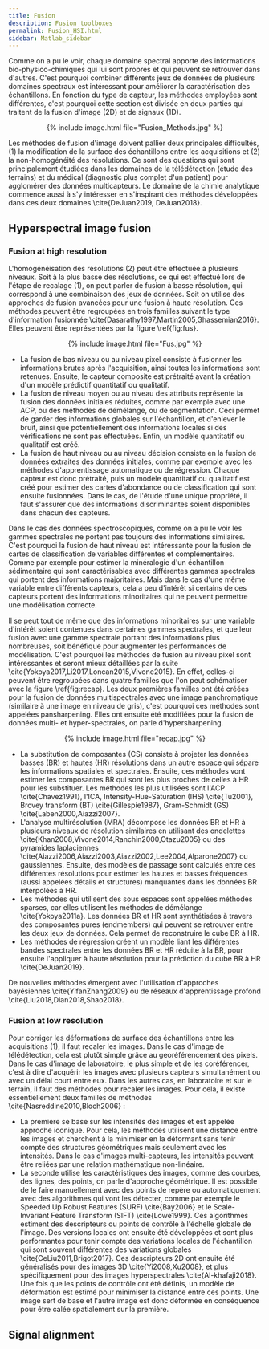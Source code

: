 ```yaml
---
title: Fusion
description: Fusion toolboxes
permalink: Fusion_HSI.html
sidebar: Matlab_sidebar
---
```


Comme on a pu le voir, chaque domaine spectral apporte des informations bio-physico-chimiques qui lui sont propres et qui peuvent se retrouver dans d'autres. C'est pourquoi combiner différents jeux de données de plusieurs domaines spectraux est intéressant pour améliorer la caractérisation des échantillons. En fonction du type de capteur, les méthodes employées sont différentes, c'est pourquoi cette section est divisée en deux parties qui traitent de la fusion d'image (2D) et de signaux (1D).

<center>
{% include image.html file="Fusion_Methods.jpg" %}
</center>
		
Les méthodes de fusion d'image doivent pallier deux principales difficultés, (1) la modification de la surface des échantillons entre les acquisitions et (2) la non-homogénéité des résolutions. Ce sont des questions qui sont principalement étudiées dans les domaines de la télédétection (étude des terrains) et du médical (diagnostic plus complet d'un patient) pour agglomérer des données multicapteurs. Le domaine de la chimie analytique commence aussi à s'y intéresser en s'inspirant des méthodes développées dans ces deux domaines \cite{DeJuan2019, DeJuan2018}. 

## Hyperspectral image fusion

### Fusion at high resolution

L'homogénéisation des résolutions (2) peut être effectuée à plusieurs niveaux. Soit à la plus basse des résolutions, ce qui est effectué lors de l'étape de recalage (1), on peut parler de fusion à basse résolution, qui correspond à une combinaison des jeux de données. Soit on utilise des approches de fusion avancées pour une fusion à haute résolution. Ces méthodes peuvent être regroupées en trois familles suivant le type d'information fusionnée \cite{Dasarathy1997,Martin2005,Ghassemian2016}. Elles peuvent être représentées par la figure \ref{fig:fus}.

<center>
{% include image.html file="Fus.jpg" %}
</center>

<ul>
<li> La fusion de bas niveau ou au niveau pixel consiste à fusionner les informations brutes après l'acquisition, ainsi toutes les informations sont retenues. Ensuite, le capteur composite est prétraité avant la création d'un modèle prédictif quantitatif ou qualitatif. </li>
<li>  La fusion de niveau moyen ou au niveau des attributs représente la fusion des données initiales réduites, comme par exemple avec une ACP, ou des méthodes de démélange, ou de segmentation. Ceci permet de garder des informations globales sur l'échantillon, et d'enlever le bruit, ainsi que potentiellement des informations locales si des vérifications ne sont pas effectuées. Enfin, un modèle quantitatif ou qualitatif est créé.  </li>
<li>  La fusion de haut niveau ou au niveau décision consiste en la fusion de données extraites des données initiales, comme par exemple avec les méthodes d'apprentissage automatique ou de régression. Chaque capteur est donc prétraité, puis un modèle quantitatif ou qualitatif est créé pour estimer des cartes d'abondance ou de classification qui sont ensuite fusionnées. Dans le cas, de l'étude d'une unique propriété, il faut s'assurer que des informations discriminantes soient disponibles dans chacun des capteurs.  </li>
</ul>

Dans le cas des données spectroscopiques, comme on a pu le voir les gammes spectrales ne portent pas toujours des informations similaires. C'est pourquoi la fusion de haut niveau est intéressante pour la fusion de cartes de classification de variables différentes et complémentaires. Comme par exemple pour estimer la minéralogie d'un échantillon sédimentaire qui sont caractérisables avec différentes gammes spectrales qui portent des informations majoritaires. Mais dans le cas d'une même variable entre différents capteurs, cela a peu d'intérêt si certains de ces capteurs portent des informations minoritaires qui ne peuvent permettre une modélisation correcte. 

Il se peut tout de même que des informations minoritaires sur une variable d'intérêt soient contenues dans certaines gammes spectrales, et que leur fusion avec une gamme spectrale portant des informations plus nombreuses, soit bénéfique pour augmenter les performances de modélisation. C'est pourquoi les méthodes de fusion au niveau pixel sont intéressantes et seront mieux détaillées par la suite \cite{Yokoya2017,Li2017,Loncan2015,Vivone2015}. En effet, celles-ci peuvent être regroupées dans quatre familles que l'on peut schématiser avec la figure \ref{fig:recap}. Les deux premières familles ont été créées pour la fusion de données multispectrales avec une image panchromatique (similaire à une image en niveau de gris), c'est pourquoi ces méthodes sont appelées pansharpening. Elles ont ensuite été modifiées pour la fusion de données multi- et hyper-spectrales, on parle d'hypersharpening.

<center>
{% include image.html file="recap.jpg" %}
</center>

<ul>
<li> La substitution de composantes (CS) consiste à projeter les données basses (BR) et hautes (HR) résolutions dans un autre espace qui sépare les informations spatiales et spectrales.  Ensuite, ces méthodes vont estimer les composantes BR qui sont les plus proches de celles à HR pour les substituer. Les méthodes les plus utilisées sont l'ACP \cite{Chavez1991}, l'ICA, Intensity-Hue-Saturation (IHS) \cite{Tu2001}, Brovey transform (BT) \cite{Gillespie1987}, Gram-Schmidt (GS) \cite{Laben2000,Aiazzi2007}. </li>
<li>  L'analyse multirésolution (MRA) décompose les données BR et HR à plusieurs niveaux de résolution similaires en utilisant des ondelettes \cite{Khan2008,Vivone2014,Ranchin2000,Otazu2005} ou des pyramides laplaciennes \cite{Aiazzi2006,Aiazzi2003,Aiazzi2002,Lee2004,Alparone2007} ou gaussiennes. Ensuite, des modèles de passage sont calculés entre ces différentes résolutions pour estimer les hautes et basses fréquences (aussi appelées détails et structures) manquantes dans les données BR interpolées à HR.  </li>
<li>  Les méthodes qui utilisent des sous espaces sont appelées méthodes sparses, car elles utilisent les méthodes de démélange \cite{Yokoya2011a}. Les données BR et HR sont synthétisées à travers des composantes pures (endmembers) qui peuvent se retrouver entre les deux jeux de données. Cela permet de reconstruire le cube BR à HR.  </li>
<li>  Les méthodes de régression créent un modèle liant les différentes bandes spectrales entre les données BR et HR réduite à la BR, pour ensuite l'appliquer à haute résolution pour la prédiction du cube BR à HR \cite{DeJuan2019}. </li>
</ul>

De nouvelles méthodes émergent avec l'utilisation d'approches bayésiennes \cite{YifanZhang2009} ou de réseaux d'apprentissage profond \cite{Liu2018,Dian2018,Shao2018}.

### Fusion at low resolution

Pour corriger les déformations de surface des échantillons entre les acquisitions (1), il faut recaler les images. Dans le cas d'image de télédétection, cela est plutôt simple grâce au georéférencement des pixels. Dans le cas d'image de laboratoire, le plus simple et de les coréférencer, c'est à dire d'acquérir les images avec plusieurs capteurs simultanément ou avec un délai court entre eux. Dans les autres cas, en laboratoire et sur le terrain, il faut des méthodes pour recaler les images. Pour cela, il existe essentiellement deux familles de méthodes \cite{Nasreddine2010,Bloch2006} :

<ul>
<li> La première se base sur les intensités des images et est appelée approche iconique. Pour cela, les méthodes utilisent une distance entre les images et cherchent à la minimiser en la déformant sans tenir compte des structures géométriques mais seulement avec les intensités. Dans le cas d'images multi-capteurs, les intensités peuvent être reliées par une relation mathématique non-linéaire. </li>
<li> La seconde utilise les caractéristiques des images, comme des courbes, des lignes, des points, on parle d'approche géométrique. Il est possible de le faire manuellement avec des points de repère ou automatiquement avec des algorithmes qui vont les détecter, comme par exemple le Speeded Up Robust Features (SURF) \cite{Bay2006} et le Scale-Invariant Feature Transform (SIFT) \cite{Lowe1999}. Ces algorithmes estiment des descripteurs ou points de contrôle à l'échelle globale de l'image. Des versions locales ont ensuite été développées et sont plus performantes pour tenir compte des variations locales de l'échantillon qui sont souvent différentes des variations globales \cite{CeLiu2011,Brigot2017}. Ces descripteurs 2D ont ensuite été généralisés pour des images 3D \cite{Yi2008,Xu2008}, et plus spécifiquement pour des images hyperspectrales \cite{Al-khafaji2018}. Une fois que les points de contrôle ont été définis, un modèle de déformation est estimé pour minimiser la distance entre ces points. Une image sert de base et l'autre image est donc déformée en conséquence pour être calée spatialement sur la première. </li>
</ul>

## Signal alignment